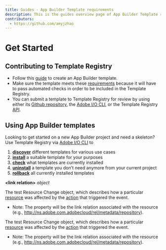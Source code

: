 ```yaml
---
title: Guides - App Builder Template requirements
description: This is the guides overview page of App Builder Template requirements
contributors:
  - https://github.com/amyjzhao
---
```

# Get Started

## Contributing to Template Registry

- Follow this [guide](guides/creating_template/) to create an App Builder template.
- Make sure the template meets these [requirements](guides/requirements/) because it will have to pass automated checks in order to be included in the Template Registry.
- You can submit a template to Template Registry for review by using either its [Github repository](/reference/github/index.md), the [Adobe I/O CLI](/reference/cli/index.md), or the Template Registry [API](/reference/api/index.md). 

## Using App Builder templates

Looking to get started on a new App Builder project and need a skeleton? Use Template Registry via [Adobe I/O CLI](/reference/cli/) to
1. [**discover**](/reference/cli/#aio-templatesdiscover) different templates for various use cases
2. [**install**](/reference/cli/#aio-templatesinstall) a suitable template for your purposes
3. [**check**](/reference/cli/#aio-templatesinfo) what templates are currently installed
4. [**uninstall**](/reference/cli/#aio-templatesuninstall) a template you don't need anymore from your current project
5. [**rollback**](/reference/cli/#aio-templatesrollback) all currently installed templates

<DetailsBlock slots="header , list" repeat="3" summary="show/hide child properties"/>

**&lt;link relation&gt;** _object_

The test Resource Change object, which describes how a particular [resource](asset-events-glossary.md#resource) was affected by the [action](asset-events-actions.md) that triggered the event.

- Note: The property will be the link relation associated with the resource (e.g., http://ns.adobe.com.adobecloud/rel/metadata/repository).

The test Resource Change object, which describes how a particular [resource](asset-events-glossary.md#resource) was affected by the [action](asset-events-actions.md) that triggered the event.

- Note: The property will be the link relation associated with the resource (e.g., http://ns.adobe.com.adobecloud/rel/metadata/repository).